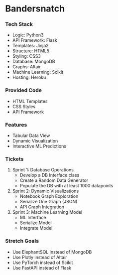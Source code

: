 # Bandersnatch

### Tech Stack
- Logic: Python3
- API Framework: Flask
- Templates: Jinja2
- Structure: HTML5
- Styling: CSS3
- Database: MongoDB
- Graphs: Altair
- Machine Learning: Scikit
- Hosting: Heroku

### Provided Code
- HTML Templates
- CSS Styles
- API Framework

### Features
- Tabular Data View
- Dynamic Visualization
- Interactive ML Predictions

### Tickets
1. Sprint 1: Database Operations
	- Develop a DB Interface class
	- Create a Random Data Generator
	- Populate the DB with at least 1000 datapoints
2. Sprint 2: Dynamic Visualizations
	- Notebook Graph Exploration
	- Serialize One Graph (JSON)
	- API Graph Integration
3. Sprint 3: Machine Learning Model
	- ML Interface
	- Serialize Model
	- Integrate Model

### Stretch Goals
- Use ElephantSQL instead of MongoDB
- Use Plotly instead of Altair
- Use PyTorch instead of Scikit
- Use FastAPI instead of Flask
